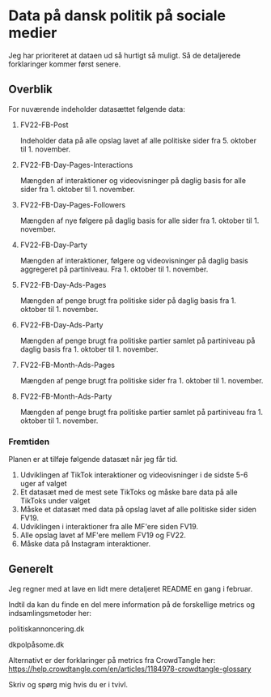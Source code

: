 # Data på dansk politik på sociale medier

Jeg har prioriteret at dataen ud så hurtigt så muligt. Så de detaljerede forklaringer kommer først senere.

## Overblik

For nuværende indeholder datasættet følgende data:

1. FV22-FB-Post

    Indeholder data på alle opslag lavet af alle politiske sider fra 5. oktober til 1. november. 
 
2. FV22-FB-Day-Pages-Interactions
    
    Mængden af interaktioner og videovisninger på daglig basis for alle sider fra 1. oktober til 1. november.
    
3. FV22-FB-Day-Pages-Followers 
    
    Mængden af nye følgere på daglig basis for alle sider fra 1. oktober til 1. november.
    
4. FV22-FB-Day-Party

   Mængden af interaktioner, følgere og videovisninger på daglig basis aggregeret på partiniveau. Fra 1. oktober til 1. november.
  
5. FV22-FB-Day-Ads-Pages

   Mængden af penge brugt fra politiske sider på daglig basis fra 1. oktober til 1. november.
   
6. FV22-FB-Day-Ads-Party

   Mængden af penge brugt fra politiske partier samlet på partiniveau på daglig basis fra 1. oktober til 1. november.
   
5. FV22-FB-Month-Ads-Pages

   Mængden af penge brugt fra politiske sider fra 1. oktober til 1. november.
   
6. FV22-FB-Month-Ads-Party

   Mængden af penge brugt fra politiske partier samlet på partiniveau fra 1. oktober til 1. november.
   
   
### Fremtiden

Planen er at tilføje følgende datasæt når jeg får tid.

1. Udviklingen af TikTok interaktioner og videovisninger i de sidste 5-6 uger af valget
2. Et datasæt med de mest sete TikToks og måske bare data på alle TikToks under valget
3. Måske et datasæt med data på opslag lavet af alle politiske sider siden FV19. 
4. Udviklingen i interaktioner fra alle MF'ere siden FV19. 
5. Alle opslag lavet af MF'ere mellem FV19 og FV22. 
6. Måske data på Instagram interaktioner. 

## Generelt

Jeg regner med at lave en lidt mere detaljeret README en gang i februar. 

Indtil da kan du finde en del mere information på de forskellige metrics og indsamlingsmetoder her:

politiskannoncering.dk

dkpolpåsome.dk

Alternativt er der forklaringer på metrics fra CrowdTangle her:
https://help.crowdtangle.com/en/articles/1184978-crowdtangle-glossary

Skriv og spørg mig hvis du er i tvivl.
   
   

